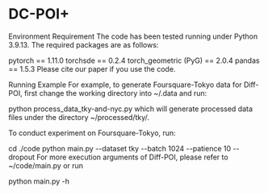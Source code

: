 # DC-POI+

Environment Requirement
The code has been tested running under Python 3.9.13. The required packages are as follows:

pytorch == 1.11.0
torchsde == 0.2.4
torch_geometric (PyG) == 2.0.4
pandas == 1.5.3
Please cite our paper if you use the code.

Running Example
For example, to generate Foursquare-Tokyo data for Diff-POI, first change the working directory into ~/.data and run:

python process_data_tky-and-nyc.py
which will generate processed data files under the directory ~/processed/tky/.

To conduct experiment on Foursquare-Tokyo, run:

cd ./code
python main.py --dataset tky --batch 1024 --patience 10 --dropout 
For more execution arguments of Diff-POI, please refer to ~/code/main.py or run

python main.py -h
